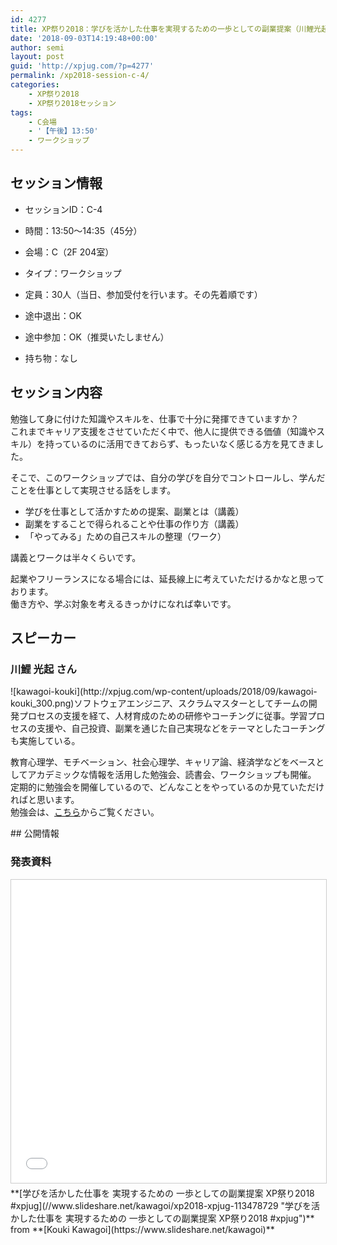 ```yaml
---
id: 4277
title: XP祭り2018：学びを活かした仕事を実現するための一歩としての副業提案（川鯉光起さん）
date: '2018-09-03T14:19:48+00:00'
author: semi
layout: post
guid: 'http://xpjug.com/?p=4277'
permalink: /xp2018-session-c-4/
categories:
    - XP祭り2018
    - XP祭り2018セッション
tags:
    - C会場
    - '【午後】13:50'
    - ワークショップ
---
```


## セッション情報

- セッションID：C-4
- 時間：13:50～14:35（45分）
- 会場：C（2F 204室）
- タイプ：ワークショップ

- 定員：30人（当日、参加受付を行います。その先着順です）
- 途中退出：OK
- 途中参加：OK（推奨いたしません）
- 持ち物：なし

## セッション内容

勉強して身に付けた知識やスキルを、仕事で十分に発揮できていますか？  
これまでキャリア支援をさせていただく中で、他人に提供できる価値（知識やスキル）を持っているのに活用できておらず、もったいなく感じる方を見てきました。

そこで、このワークショップでは、自分の学びを自分でコントロールし、学んだことを仕事として実現させる話をします。

- 学びを仕事として活かすための提案、副業とは（講義）
- 副業をすることで得られることや仕事の作り方（講義）
- 「やってみる」ための自己スキルの整理（ワーク）

講義とワークは半々くらいです。

起業やフリーランスになる場合には、延長線上に考えていただけるかなと思っております。  
働き方や、学ぶ対象を考えるきっかけになれば幸いです。

## スピーカー

### 川鯉 光起 さん

<div class="profile">![kawagoi-kouki](http://xpjug.com/wp-content/uploads/2018/09/kawagoi-kouki_300.png)ソフトウェアエンジニア、スクラムマスターとしてチームの開発プロセスの支援を経て、人材育成のための研修やコーチングに従事。学習プロセスの支援や、自己投資、副業を通じた自己実現などをテーマとしたコーチングも実施している。

教育心理学、モチベーション、社会心理学、キャリア論、経済学などをベースとしてアカデミックな情報を活用した勉強会、読書会、ワークショップも開催。  
定期的に勉強会を開催しているので、どんなことをやっているのか見ていただければと思います。  
勉強会は、[こちら](https://connpass.com/user/kawagoi/open/)からご覧ください。

</div>## 公開情報

### 発表資料

<iframe allowfullscreen="" frameborder="0" height="485" marginheight="0" marginwidth="0" scrolling="no" src="//www.slideshare.net/slideshow/embed_code/key/xk7whHU6WvIWX" style="border:1px solid #CCC; border-width:1px; margin-bottom:5px; max-width: 100%;" width="595"> </iframe>

<div style="margin-bottom:5px">  **[学びを活かした仕事を 実現するための 一歩としての副業提案 XP祭り2018 #xpjug](//www.slideshare.net/kawagoi/xp2018-xpjug-113478729 "学びを活かした仕事を 実現するための 一歩としての副業提案 XP祭り2018 #xpjug")**  from **[Kouki Kawagoi](https://www.slideshare.net/kawagoi)** </div>